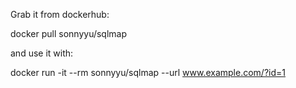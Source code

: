 Grab it from dockerhub:

docker pull sonnyyu/sqlmap

and use it with:

docker run -it --rm sonnyyu/sqlmap --url www.example.com/?id=1
